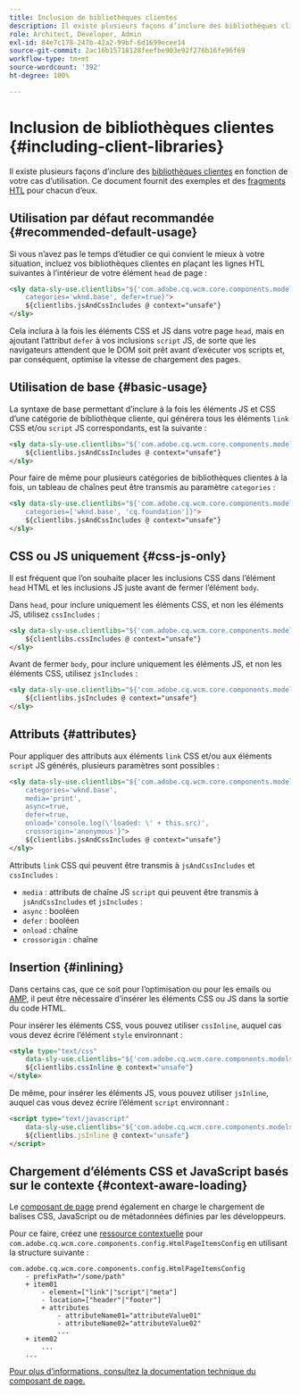 ```yaml
---
title: Inclusion de bibliothèques clientes
description: Il existe plusieurs façons d’inclure des bibliothèques clientes en fonction de votre cas d’utilisation.
role: Architect, Developer, Admin
exl-id: 84e7c178-247b-42a2-99bf-6d1699ecee14
source-git-commit: 2ac16b15718128feefbe903e92f276b16fe96f69
workflow-type: tm+mt
source-wordcount: '392'
ht-degree: 100%

---
```


# Inclusion de bibliothèques clientes {#including-client-libraries}

Il existe plusieurs façons d’inclure des [bibliothèques clientes](/help/developing/archetype/uifrontend.md#clientlibs) en fonction de votre cas d’utilisation. Ce document fournit des exemples et des [fragments HTL](https://experienceleague.adobe.com/docs/experience-manager-htl/using/overview.html?lang=fr) pour chacun d’eux.

## Utilisation par défaut recommandée {#recommended-default-usage}

Si vous n’avez pas le temps d’étudier ce qui convient le mieux à votre situation, incluez vos bibliothèques clientes en plaçant les lignes HTL suivantes à l’intérieur de votre élément `head` de page :

```html
<sly data-sly-use.clientlibs="${'com.adobe.cq.wcm.core.components.models.ClientLibraries' @
    categories='wknd.base', defer=true}">
    ${clientlibs.jsAndCssIncludes @ context="unsafe"}
</sly>
```

Cela inclura à la fois les éléments CSS et JS dans votre page `head`, mais en ajoutant l’attribut `defer` à vos inclusions `script` JS, de sorte que les navigateurs attendent que le DOM soit prêt avant d’exécuter vos scripts et, par conséquent, optimise la vitesse de chargement des pages.

## Utilisation de base {#basic-usage}

La syntaxe de base permettant d’inclure à la fois les éléments JS et CSS d’une catégorie de bibliothèque cliente, qui générera tous les éléments `link` CSS et/ou `script` JS correspondants, est la suivante :

```html
<sly data-sly-use.clientlibs="${'com.adobe.cq.wcm.core.components.models.ClientLibraries' @ categories='wknd.base'}">
    ${clientlibs.jsAndCssIncludes @ context="unsafe"}
</sly>
```

Pour faire de même pour plusieurs catégories de bibliothèques clientes à la fois, un tableau de chaînes peut être transmis au paramètre `categories` :

```html
<sly data-sly-use.clientlibs="${'com.adobe.cq.wcm.core.components.models.ClientLibraries' @
    categories=['wknd.base', 'cq.foundation']}">
    ${clientlibs.jsAndCssIncludes @ context="unsafe"}
</sly>
```

## CSS ou JS uniquement {#css-js-only}

Il est fréquent que l’on souhaite placer les inclusions CSS dans l’élément `head` HTML et les inclusions JS juste avant de fermer l’élément `body`.&#x200B;

Dans `head`, pour inclure uniquement les éléments CSS, et non les éléments JS, utilisez `cssIncludes` :

```html
<sly data-sly-use.clientlibs="${'com.adobe.cq.wcm.core.components.models.ClientLibraries' @ categories='wknd.base'}">
    ${clientlibs.cssIncludes @ context="unsafe"}
</sly>
```

Avant de fermer `body`, pour inclure uniquement les éléments JS, et non les éléments CSS, utilisez `jsIncludes` :

```html
<sly data-sly-use.clientlibs="${'com.adobe.cq.wcm.core.components.models.ClientLibraries' @ categories='wknd.base'}">
    ${clientlibs.jsIncludes @ context="unsafe"}
</sly>
```

## Attributs {#attributes}

Pour appliquer des attributs aux éléments `link` CSS et/ou aux éléments `script` JS générés, plusieurs paramètres sont possibles :

```html
<sly data-sly-use.clientlibs="${'com.adobe.cq.wcm.core.components.models.ClientLibraries' @
    categories='wknd.base',
    media='print',
    async=true,
    defer=true,
    onload='console.log(\'loaded: \' + this.src)',
    crossorigin='anonymous'}">
    ${clientlibs.jsAndCssIncludes @ context="unsafe"}
</sly>
```

Attributs `link` CSS qui peuvent être transmis à `jsAndCssIncludes` et `cssIncludes` :

* `media` : attributs de chaîne JS `script` qui peuvent être transmis à `jsAndCssIncludes` et `jsIncludes` :
* `async` : booléen
* `defer` : booléen
* `onload` : chaîne
* `crossorigin` : chaîne

## Insertion {#inlining}

Dans certains cas, que ce soit pour l’optimisation ou pour les emails ou [AMP](amp.md), il peut être nécessaire d’insérer les éléments CSS ou JS dans la sortie du code HTML.

Pour insérer les éléments CSS, vous pouvez utiliser `cssInline`, auquel cas vous devez écrire l’élément `style` environnant :

```html
<style type="text/css"
    data-sly-use.clientlibs="${'com.adobe.cq.wcm.core.components.models.ClientLibraries' @ categories='wknd.base'}">
    ${clientlibs.cssInline @ context="unsafe"}
</style>
```

De même, pour insérer les éléments JS, vous pouvez utiliser `jsInline`, auquel cas vous devez écrire l’élément `script` environnant :

```html
<script type="text/javascript"
    data-sly-use.clientlibs="${'com.adobe.cq.wcm.core.components.models.ClientLibraries' @ categories='wknd.base'}">
    ${clientlibs.jsInline @ context="unsafe"}
</script>
```

## Chargement d’éléments CSS et JavaScript basés sur le contexte {#context-aware-loading}

Le [composant de page](/help/components/page.md) prend également en charge le chargement de balises CSS, JavaScript ou de métadonnées définies par les développeurs.

Pour ce faire, créez une [ressource contextuelle](context-aware-configs.md) pour `com.adobe.cq.wcm.core.components.config.HtmlPageItemsConfig` en utilisant la structure suivante :

```text
com.adobe.cq.wcm.core.components.config.HtmlPageItemsConfig
    - prefixPath="/some/path"
    + item01
        - element=["link"|"script"|"meta"]
        - location=["header"|"footer"]
        + attributes
            - attributeName01="attributeValue01"
            - attributeName02="attributeValue02"
            ...
    + item02
        ...
    ...
```

[Pour plus d’informations, consultez la documentation technique du composant de page.](https://github.com/adobe/aem-core-wcm-components/tree/master/content/src/content/jcr_root/apps/core/wcm/components/page/v2/page#loading-of-context-aware-cssjs)
